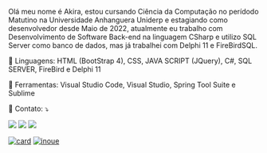<p align="left">
  Olá meu nome é Akira, estou cursando Ciência da Computação no perídodo Matutino na Universidade Anhanguera Uniderp e estagiando como desenvolvedor desde Maio de 2022, atualmente eu trabalho com Desenvolvimento de Software Back-end na linguagem CSharp e utilizo SQL Server como banco de dados, mas já trabalhei com Delphi 11 e FireBirdSQL.
</p>

<p align="left">
  🦄 Linguagens: HTML (BootStrap 4), CSS, JAVA SCRIPT (JQuery), C#, SQL SERVER, FireBird e Delphi 11 </strong>
</p>

<p align="left">
  💼 Ferramentas: Visual Studio Code, Visual Studio, Spring Tool Suite e Sublime </strong>
</p>

<p align="left">
  💌 Contato: ⤵️
</p>

<p align="left">
  <a href="#" alt="Gmail">
  <img src="https://img.shields.io/badge/-Gmail-FF0000?style=flat-square&labelColor=FF0000&logo=gmail&logoColor=white&link=jrakirag@gmail.com" /></a>

  <a href="https://br.linkedin.com/in/renato-akira-inoue-junior-3a0845215" alt="Linkedin">
  <img src="https://img.shields.io/badge/-Linkedin-0e76a8?style=flat-square&logo=Linkedin&logoColor=white&link=https://br.linkedin.com/in/renato-akira-inoue-junior-3a0845215" /></a>

  <a href="https://www.instagram.com/akira.ij" alt="Instagram">
  <img src="https://img.shields.io/badge/-Instagram-DF0174?style=flat-square&labelColor=DF0174&logo=instagram&logoColor=white&link=https://www.instagram.com/akira.ij"/></a>
  
  [![card](https://github-readme-stats.vercel.app/api?username=inoueakira&theme=tokyonight)](https://github.com/anuraghazra/github-readme-stats)
  [![inoue](https://github-readme-stats.vercel.app/api/top-langs/?username=inoueakiraa&hide=html&layout=compact&theme=tokyonight)](https://github.com/anuraghazra/github-readme-stats)

 
</p>  
